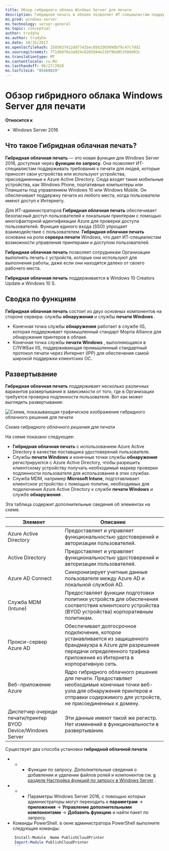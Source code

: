 ```yaml
---
title: Обзор гибридного облака Windows Server для печати
description: Гибридная печать в облаке позволяет ИТ-специалистам поддерживать требования к печати для BYOD или присоединенных к домену устройств.
ms.prod: windows-server
ms.technology: server-general
ms.topic: conceptual
author: trudyha
ms.author: trudyha
ms.date: 10/16/2017
ms.openlocfilehash: 2585037412dd77435ec056336509dbf9c47c7dd2
ms.sourcegitcommit: 771db070a3a924c8265944e21bf9bd85350dd93c
ms.translationtype: MT
ms.contentlocale: ru-RU
ms.lasthandoff: 06/27/2020
ms.locfileid: "85469829"
---
```

# <a name="windows-server-hybrid-cloud-print-overview"></a>Обзор гибридного облака Windows Server для печати

**Относится к**
-   Windows Server 2016

## <a name="what-is-hybrid-cloud-print"></a>Что такое Гибридная облачная печать?
**Гибридная облачная печать** — это новая функция для Windows Server 2016, доступная через **функции по запросу**. Она позволяет ИТ-специалистам поддерживать требования к печати для людей, которые приносят свои устройства или используют устройства, присоединенные к Azure Active Directory. Сюда входят такие мобильные устройства, как Windows Phone, портативные компьютеры или Планшеты под управлением Windows 10 или Windows Mobile. Он обеспечивает поддержку печати из любого места, когда пользователи имеют доступ к Интернету.

Для ИТ-администраторов **Гибридная облачная печать** обеспечивает безопасный доступ пользователей к локальным принтерам с помощью многофакторной идентификации Azure для проверки доступа пользователей. Функция единого входа (SSO) упрощает взаимодействие с пользователем. **Гибридная облачная печать** основана на роли **сервера печати** Windows, что дает ИТ-специалистам возможности управления принтерами и доступом пользователей.

**Гибридная облачная печать** позволяет сотрудникам Организации выполнять печать с устройств, которые они используют для выполнения работы, даже если они находятся далеко от своего рабочего места.

**Гибридная облачная печать** поддерживается в Windows 10 Creators Update и Windows 10 S.

## <a name="feature-summary"></a>Сводка по функциям
**Гибридная облачная печать** состоит из двух основных компонентов на стороне сервера: службы **обнаружения** и службы **печати Windows** .
- Конечная точка службы **обнаружения** работает в службе IIS, которая поддерживает промышленный стандарт Mopria Alliance для обнаружения принтеров в облаке.
- Конечная точка службы **печати Windows** , выполняющаяся в СЛУЖБах IIS, поддерживающая промышленный стандартный протокол печати через Интернет (IPP) для обеспечения самой широкой поддержки клиентских ОС.

## <a name="deployment"></a>Развертывание
**Гибридная облачная печать** поддерживает несколько различных вариантов развертывания в зависимости от того, где в Организации требуется проверка подлинности пользователя. Вот как может выглядеть развертывание:

![Схема, показывающая графическое изображение гибридного облачного решения для печати](../media/hybrid-cloud-print/wshcp-deployment-options.png)

*Схема гибридного облачного решения для печати*

На схеме показано следующее:
- **Гибридная облачная печать** с использованием Azure Active Directory в качестве поставщика удостоверений пользователя.
- Службы **печати Windows** и конечные точки службы **обнаружения** регистрируются с Azure Active Directory, чтобы разрешить клиентскому устройству получать необходимый маркер проверки подлинности пользователя для использования в этих службах.
- Служба MDM, например **Microsoft Intune**, подготавливает клиентское устройство с помощью политик, необходимых для подключения Azure Active Directory к службе **печати Windows** и службе **обнаружения** .

Эта таблица содержит дополнительные сведения об элементах на схеме.

| Элемент | Описание |
| ------- | ----------- |
| Azure Active Directory  | Предоставляет и управляет функциональностью удостоверений и авторизации пользователей. |
| Active Directory        | Предоставляет и управляет функциональностью удостоверений и авторизации пользователей. |
| Azure AD Connect  | Синхронизирует учетные данные пользователя между Azure AD и локальной службой AD. |
| Служба MDM (Intune) | Предоставляет функции подготовки политики устройств для обеспечения соответствия клиентского устройства (BYOD устройства) корпоративным политикам. |
| Прокси-сервер Azure AD | Обеспечивает долгосрочное подключение, которое устанавливается из защищенного брандмауэра в Azure для разрешения передачи определенного трафика приложения из Интернета в корпоративную сеть. |
| Веб-приложение Azure | Ядро гибридного облачного решения для печати. Предоставляет необходимые конечные точки веб-узла для обнаружения принтеров и отправки содержимого для устройств, не присоединенных к домену. |
| Диспетчер очереди печати/принтер BYOD Device/Windows Server | Эти данные имеют такой же регистр. Нет изменений в функциональности в развертывании. |

Существует два способа установки **гибридной облачной печати**.
- * * Функции по запросу. Дополнительные сведения о добавлении и удалении файлов ролей и компонентов см. [в разделе Настройка функций по запросу в Windows Server](https://docs.microsoft.com/windows-server/administration/server-manager/configure-features-on-demand-in-windows-server) .
- * * Параметры Windows Server 2016, с помощью которых администраторы могут переходить к **параметрам**  ->  **приложения**  ->  **Управление дополнительными компонентами**  ->  **Добавить функцию** и найти пакет по запросу.
- Команды PowerShell. в окне администратора PowerShell выполните следующие команды:

```PowerShell
    Install-Module -Name PublishCloudPrinter
    Import-Module PublishCloudPrinter
    ```
